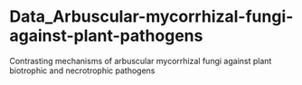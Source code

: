 # Data_Arbuscular-mycorrhizal-fungi-against-plant-pathogens
Contrasting mechanisms of arbuscular mycorrhizal fungi against plant biotrophic and necrotrophic pathogens
